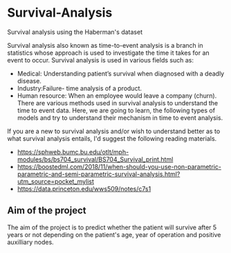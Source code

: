 # Survival-Analysis
Survival analysis using the Haberman's dataset 

Survival analysis also known as time-to-event analysis is a branch in statistics whose approach is used to investigate the time it takes for an event to occur. Survival analysis is used in various fields such as:

- Medical: Understanding patient’s survival when diagnosed with a deadly disease.
- Industry:Failure- time analysis of a product.
- Human resource: When an employee would leave a company (churn).
There are various methods used in survival analysis to understand the time to event data. Here, we are going to learn, the following types of models and try to understand their mechanism in time to event analysis.

If you are a new to survival analysis and/or wish to understand better as to what survival analysis entails, I'd suggest the following reading materials.

- https://sphweb.bumc.bu.edu/otlt/mph-modules/bs/bs704_survival/BS704_Survival_print.html
- https://boostedml.com/2018/11/when-should-you-use-non-parametric-parametric-and-semi-parametric-survival-analysis.html?utm_source=pocket_mylist
- https://data.princeton.edu/wws509/notes/c7s1

## Aim of the project
The aim of the project is to predict whether the patient will survive after 5 years or not depending on the patient's age, year of operation and positive auxilliary nodes.
